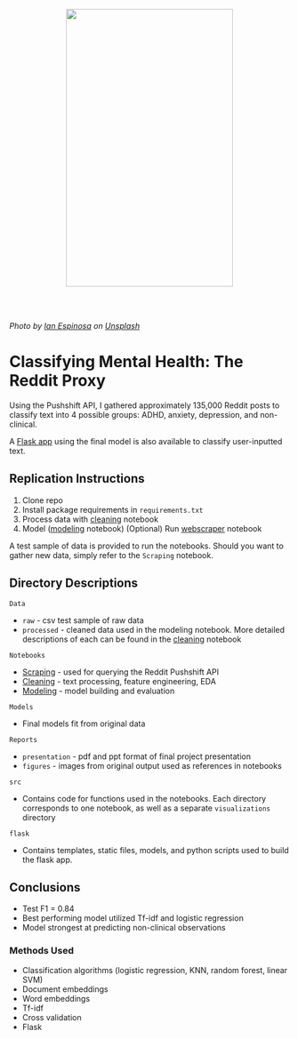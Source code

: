 <p style="text-align:center;"><a href="url"><img src="https://images.unsplash.com/photo-1500099817043-86d46000d58f?ixlib=rb-1.2.1&ixid=eyJhcHBfaWQiOjEyMDd9&auto=format&fit=crop&w=634&q=80" height="500" width="300" ></a></p>
<br>
<br>

*Photo by [Ian Espinosa](https://unsplash.com/@greystorm?utm_source=unsplash&amp;utm_medium=referral&amp;utm_content=creditCopyText) on [Unsplash](https://unsplash.com/s/photos/sad?utm_source=unsplash&amp;utm_medium=referral&amp;utm_content=creditCopyText)*

# Classifying Mental Health: The Reddit Proxy

Using the Pushshift API, I gathered approximately 135,000 Reddit posts to classify text into 4 possible groups: ADHD, anxiety, depression, and non-clinical.

A [Flask app](https://mental-health-classifier.herokuapp.com/) using the final model is also available to classify user-inputted text.

## Replication Instructions

1. Clone repo
2. Install package requirements in ```requirements.txt```
3. Process data with [cleaning](Notebooks/Cleaning.ipynb) notebook
4. Model ([modeling](Notebooks/Modeling.ipynb) notebook)
(Optional) Run [webscraper](Notebooks/Scraping.ipynb) notebook

A test sample of data is provided to run the notebooks. Should you want to gather new data, simply refer to the ```Scraping``` notebook.

## Directory Descriptions

```Data```
- ```raw``` - csv test sample of raw data
- ```processed``` - cleaned data used in the modeling notebook. More detailed descriptions of each can be found in the [cleaning](Notebooks/Cleaning.ipynb) notebook

```Notebooks```
- [Scraping](Notebooks/Scraping.ipynb) - used for querying the Reddit Pushshift API
- [Cleaning](Notebooks/Cleaning.ipynb) - text processing, feature engineering, EDA
- [Modeling](Notebooks/Modeling.ipynb) - model building and evaluation

```Models```
- Final models fit from original data

```Reports```
- ```presentation``` - pdf and ppt format of final project presentation
- ```figures``` - images from original output used as references in notebooks

```src```
- Contains code for functions used in the notebooks. Each directory corresponds to one notebook, as well as a separate ```visualizations``` directory

```flask```
- Contains templates, static files, models, and python scripts used to build the flask app.

## Conclusions

- Test F1 = 0.84
- Best performing model utilized Tf-idf and logistic regression
- Model strongest at predicting non-clinical observations

### Methods Used
- Classification algorithms (logistic regression, KNN, random forest, linear SVM)
- Document embeddings
- Word embeddings
- Tf-idf
- Cross validation
- Flask


